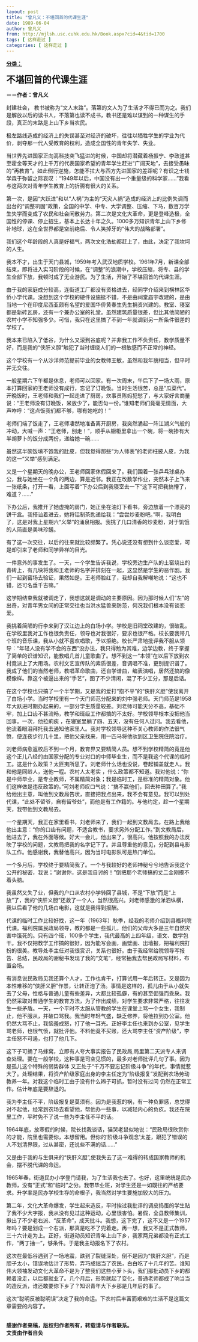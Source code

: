 ```yaml
---
layout: post
title: "曾凡义：不堪回首的代课生涯"
date: 1989-06-04
author: 曾凡义
from: http://mjlsh.usc.cuhk.edu.hk/Book.aspx?cid=4&tid=1700
tags: [ 这样走过 ]
categories: [ 这样走过 ]
---
```


<div style="margin: 15px 10px 10px 0px;">
 <div>
  <span id="ctl00_ContentPlaceHolder1_chapter1_SubjectLabel" style="font-weight:bold;text-decoration:underline;">
   分类：
  </span>
 </div>
 <p>
  <strong>
   <font size="5">
    不堪回首的代课生涯
   </font>
  </strong>
 </p>
 <p>
  <strong>
   －－作者：曾凡义
  </strong>
 </p>
 <p>
  封建社会， 教书被称为“文人末路”。落第的文人为了生活才不得已而为之。我们是解放以后的读书人，不落第也读不成书，教书还是难以谋到的一种谋生的手段，真正的末路是上山下乡当农民。
 </p>
 <p>
  极左路线造成的经济上的失误甚至对经济的破坏，往往以牺牲学生的学业为代价，剥夺那一代人受教育的权利，造成全国性的青年失学、失业。
 </p>
 <p>
  当世界先进国家正向高科技突飞猛进的时候，中国却将潜藏着杨振宁、李政道甚至霍金等天才的上千万的代表国家希望的青年学生赶进“广阔天地”，去接受愚昧的“再教育”。如此倒行逆施，怎能不拉大与西方先进国家的差距呢？有识之士钱学森于弥留之际哀叹：“1949年以后，中国没有出一个重量级的科学家……”我看与这两次对青年学生教育上的折腾有很大的关系。
 </p>
 <p>
  第一次，是因“大跃进”和以“人祸”为主的“天灾人祸”造成的经济上的比例失调而出台的“调整巩固”政策，全国的中学、中专、大学调整、压缩、下马，数百万学生失学而变成了农民和社会闲散劳力。第二次是文化大革命，更是登峰造极，全国性的停课、停止招生，基本上长达十年之久。1000多万知识青年上山下乡修补地球，这在全世界都是空前绝后、令人笑掉牙的“伟大的战略部署”。
 </p>
 <p>
  我们这个年龄段的人真是好福气，两次文化浩劫都赶上了，由此，决定了我坎坷的人生。
 </p>
 <p>
  我本不才，出生于天门县城，1959年考入武汉地质学校。1961年7月，新课全部结束，即将进入实习阶段的时候，在“调整”的浪潮中，学校压缩，将专、县的学生全部下放，我顿时成了无业游民。为了生活，开始了不堪回首的代课生涯。
 </p>
 <p>
  由于我的家庭成分较高，连街道工厂都没有资格进去，经同学介绍来到横林区华侨小学代课。没想到这个学校的硬件设施挺不错，不是由祠堂庙宇改建的，是由当地一个在印度尼西亚颇有名望的爱国华侨黄春生先生捐资兴建的。教室、寝室都是新砖瓦房，还有一个兼办公室的礼堂。虽然建筑质量很差，但比其他简陋的农村小学不知强多少。可惜，我只在这里搞了不到一年就调到另一所条件很差的学校了。
 </p>
 <p>
  我本来已陷入了低谷，为什么又滚到谷底呢？并非我工作不负责任，教学质量不好，而是我的“侠肝义胆”触犯了当时缠绕人们的一根敏感而不正常的神经。
 </p>
 <p>
  这个学校有一个从沙洋师范提前毕业的女教师王敏，虽然和我年貌相当，但平时并无交往。
 </p>
 <p>
  一般星期六下午都是休息，老师可以回家。有一次周末，午后下了一场大雨，原本打算回家的王老师没有成行，忘记了订晚饭。当时生活很苦，总是“瓜菜代”。开晚饭时，王老师和我们一起走进了厨房，炊事员陈妈犯愁了，与大家好言商量说：“王老师没有订晚饭，米放少了，能否匀一份。”谁知老师们竟毫无情面，大声咋呼：“这点饭我们都不够，哪有她吃的！”
 </p>
 <p>
  老师们端了饭走了，王老师凄然地准备离开厨房，我突然涌起一阵江湖义气般的冲动，大喊一声：“王老师，别走！”，顺手从橱柜里拿出一个碗，将一碗掺有大半胡萝卜的饭分成两份，递给她一碗……
 </p>
 <p>
  虽然这半碗饭填不饱我的肚皮，但我觉得那些“为人师表”的老师枉披人皮，为我的这一“义举”感到满足。
 </p>
 <p>
  又是一个星期天的晚办公，王老师回家休假回来了。我们围着一张乒乓球桌办公，我与她坐在一个角的两边，算是近邻。我正在改数学作业，突然本子上飞来一张纸条，打开一看，上面写着“下办公后到我寝室去一下”这下可把我搞懵了，难道？……”
 </p>
 <p>
  下办公后，我推开了她虚掩的房门，她正坐在油灯下看书，旁边放着一个漂亮的饼干盒。我搭讪着进去，她将铝制茶匙递给我：“尝尝炒麦粉吧。”啊，我明白了，这是对我上星期六“义举”的涌泉相报。我挑了几口清香的炒麦粉，对于饥饿的人简直是美味珍饈。
 </p>
 <p>
  有了这一次交往，以后的往来就比较频繁了。凭心说还没有想到什么谈恋爱，可是却引来了老师和同学异样的目光。
 </p>
 <p>
  一件意外的事发生了。一天，一个学生告诉我说，学校旁边生产队的土窑烧出的青砖上，有几块将我和王老师的名字并排刻在一起，这显然是学生的恶作剧。我们一起到窑场去验证，果然如是。王老师脸红了，我却自我解嘲地说：“这也不错，还可名垂千古嘛。”
 </p>
 <p>
  这学期结束我就被调走了，我想这就是调动的主要原因。因为那时候人们“左”的出奇，对青年男女间的正常交往也当洪水猛兽来防范，何况我们根本没有谈恋爱。
 </p>
 <p>
  我挑着简陋的行李来到了汉江边上的白场小学。学校是旧祠堂改建的，很破乱。在学校里我对工作也很负责任，领导也对我很好，要求也很严格。校长要我带几个班的音乐课，我从小就不喜欢唱歌，予以拒绝。校长严肃地批评我不服从领导：“年轻人没有学不会的东西”没办法，我只得勉为其难，边学边教，终于掌握了简单的识谱知识，能教唱几首儿童歌曲了。想不到这一“本领”在以后下放到农村竟派上了大用场。农村文艺宣传队的素质很差，音调唱不准，更别提识谱了。我成了他们的当然老师，教唱革命歌曲，还自学谱曲，编表演唱，居然还搞的像模像样。靠这个被逼出来的“手艺”，图了不少清闲，混了不少工分，那是后话。
 </p>
 <p>
  在这个学校也只搞了一个半学期，又是我的爱打“抱不平”的“侠肝义胆”使我离开了白场小学。当时学校里有一个天门师范分配来的刘中强老师。天门师范是1958年大跃进时期办起来的，一部分学生质量较差。刘老师可能天分不高，基础不牢，加上口齿不甚流畅，教学和班级工作都搞的不太好。学校领导根本没把他当回事。一次，他拉痢疾 ，在寝室里躺了四、五天，没有任何人过问。我去看他，他流着眼泪拜托我去通知他家里人。我对学校领导这种不关心教师的作法很气愤，便连夜步行几十里，把他父亲找来，用一匹马将他驮到区卫生院住院治疗。
 </p>
 <p>
  刘老师病愈返校后不到一个月，教育界又要精简人员。想不到学校精简的竟是他这个正儿八经的由国家分配的专业对口的中师毕业生，而不是我这个代课的临时工。这是什么政策？太匪夷所思了。刘老师什么话也没说，卷起铺盖就走人。我和他是同龄人，送他一程。农村人太老实 ，什么政策都不知道。我对他说：“你是中师毕业，是专业教师，不属精简对象；我是临时工，是标准的精简对象。他们这样做是违反政策的。”可刘老师叹口气说：“搞不赢他们，回去种田算了。”我给他出主意，叫他到文教局告状，直接把我点出来，我不会有意见。我可以到处代课，“此处不留爷，自有留爷处”，而他是有工作籍的。与他约定，趁一个星期天，我带他到文教局去。
 </p>
 <p>
  一个星期天，我正在家里看书，刘老师来了，我们一起到文教局去。在路上我给他出主意：“你的口齿有问题，不适合教书，要求另外分配工作。”到文教局后，他进去了，我在外面等候。好大一会儿，他出来了，很高兴。他按照我的办法反映了学校的问题，文教局把我的名字记下了。并且尊重他的意见，分配到县电影队工作。他感谢我，我替他高兴，因为当时电影队可是热门单位。
 </p>
 <p>
  一个多月后，学校终于要精简我了。一个与我较好的老师神秘兮兮地告诉我这个公开的秘密，我说；“谢谢你，这是我自讨的！”倒把那个老师搞的丈二金刚摸不着头脑。
 </p>
 <p>
  我虽然又失了业，但我的户口从农村小学转回了县城，不是“下放”而是“上放”了，我的“侠肝义胆”还救了一个人，当然很高兴。刘老师感激的涕泗纵横，我以后看了他的几场白电影，这就是我得到报酬。
 </p>
 <p>
  代课的临时工作比较好找，这一年（1963年）秋季，经我的老师介绍到县福利院代课。福利院属民政局领导，教的都是一些孤儿，他们的父母大多是三年自然灾害中饿死的。只有四个班，100多个学生，我代最高的上四年级，语文、数学包干。我不仅把教学工作搞的很好，因为能写会画，画壁画、出墙报，把福利院打扮的很美。教导处李主任对我很赏识，关系也很好。由于我经常给院领导写报告、总结，民政局的谢秘书发现了我的“文笔”，经常抽我去帮民政局写材料，布置会场。
 </p>
 <p>
  有消息说民政局见我还算个人才，工作也肯干，打算试用一年后转正。又是因为本性难移的“侠肝义胆”作祟，让转正泡了汤。事情是这样的，孤儿由于从小就失去了父母，性格与普通儿童有些差异，大都比较孤僻，有的甚至倔强而乖戾。我仍然采取对普通学生的教育方法，为了作出成绩，对学生要求非常严格，往往发生一些矛盾。一天，一个平时不太服从管教的学生在课堂上骂一个女生，我制止，他不服从，并破口骂我。我当时年轻气盛，缺乏修养，将他拉到办公室。他仍然大骂不止，我恼羞成怒，打了他一耳光。正好李主任也来到办公室，见学生骂老师，也很气愤，就批评他。不料他竟不买账，还大骂李主任“资产阶级”，李主任怒不可遏，也打了他几下。
 </p>
 <p>
  这下子可捅了马蜂窝，立即有人夸大事实报告了民政局,局里第二天派专人来调查处理。要在一般学校，这种事是司空见惯的，最多对老师批评几句了事。因为是孤儿这个特殊的弱势群体 又正处于“千万不要忘记阶级斗争”的年代，事情就惹大了。处理结果，将资产阶级家庭出身的李主任定为“阶级报复”发配到农场劳动教养一年。对我这个临时工由于没有什么辫子可抓，暂时没有过问 仍然在正常工作。估计年底是要辞退的。
 </p>
 <p>
  我为李主任不平，阶级报复是莫须有。因为是我惹的祸，有一种负罪感，总觉得对不起他，经常到农场去看望他，帮他办一些事，以减轻内心的负疚。我还在院里工作，平时免不了说一些为李主任不平的话。
 </p>
 <p>
  1964年底，放寒假的时候，院长找我谈话，猫哭老鼠似地说：“民政局很欣赏你的才能，院里也需要你，本想留用。但你的‘阶级斗争观念’太差，跟犯了错误的人不划清界限，过从甚密，还说些不满的话……”
 </p>
 <p>
  又是由于我的与生俱来的“侠肝义胆”,使我失去了这一难得的转成国家教师的机会，摆不脱代课的命运。
 </p>
 <p>
  1965年春，街道民办小学登门请我，为了生活我也去了。也好，这里统统是民办教师，没有“正式”和“临时”之分。我带毕业班，对学生还是一如既往的严格要求。升学率是民办学校生存的命根子，我当然对学生要施加较大的压力。
 </p>
 <p>
  第二年，文化大革命爆发，学生起来造反，平时挨过我批评的调皮捣蛋的学生贴了我不少大字报，我从没有见过这种运动，心里很害怕。暑假，全县教师集训，揪出了不少老右派、“反革命”，成天批斗。我想，这下完了，这不又是一个1957年吗？要是划成一个右派，那真是吃不了兜着走。再一想，我又不是正式教师，三十六计走为上。正好，街道动员知识青年上山下乡，我家两兄弟都没有正式工作，“两丁抽一”，够条件。于是我主动报名下了农村。
 </p>
 <p>
  这次在最低谷遇到了一场地震，跌到了裂缝深处，倒不是因为“侠肝义胆”，而是胆子太小，错误地估计了形势，弄巧成拙当了农民，白白吃了十几年的苦。谁知伟大领袖发动文化大革命不是为了整我们这些小萝卜头，我们那批动员下乡的都赖着没走，以后都就业了。几个月后，形势就起了变化，普通老师都成了响当当的造反派，谁还敢要你下乡了？知识青年大下乡那是几年后的事了。
 </p>
 <p>
  这次“聪明反被聪明误”决定了我的命运。下农村后丰富而艰难的生活不是这篇文章需要的内容了。
 </p>
 <p>
  <br/>
  <strong>
   感谢作者来稿，版权归作者所有，转载请与作者联系。
   <br/>
   文责由作者自负
  </strong>
 </p>
</div>

